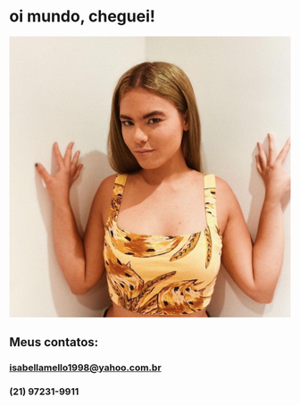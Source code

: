 # oi mundo, cheguei!


![bella](/img/bella.png)


## Meus contatos:
### isabellamello1998@yahoo.com.br
### (21) 97231-9911
